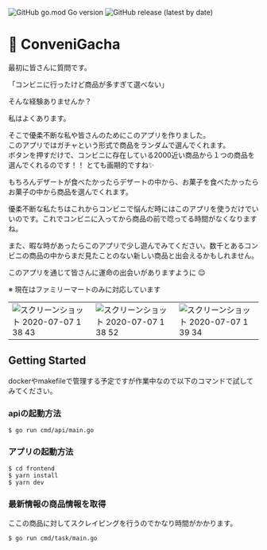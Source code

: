 ![GitHub go.mod Go version](https://img.shields.io/github/go-mod/go-version/shirakiyo/ConveniGacha)
![GitHub release (latest by date)](https://img.shields.io/github/v/release/shirakiyo/ConveniGacha?color=yellow)

# 🏪 ConveniGacha
最初に皆さんに質問です。  

「コンビニに行ったけど商品が多すぎて選べない」

そんな経験ありませんか？

私はよくあります。

そこで優柔不断な私や皆さんのためにこのアプリを作りました。  
このアプリではガチャという形式で商品をランダムで選んでくれます。  
ボタンを押すだけで、コンビニに存在している2000近い商品から１つの商品を選んでくれるのです！！ とても画期的ですね✨

もちろんデザートが食べたかったらデザートの中から、お菓子を食べたかったらお菓子の中から商品を選んでくれます。

優柔不断な私たちはこれからコンビニで悩んだ時にはこのアプリを使うだけでいいのです。これでコンビニに入ってから商品の前で唸ってる時間がなくなりますね。  

また、暇な時があったらこのアプリで少し遊んでみてください。数千とあるコンビニの商品の中からまだ見たことのない新しい商品と出会えるかもしれません。


このアプリを通じて皆さんに運命の出会いがありますように 😌

※ 現在はファミリーマートのみに対応しています

||||
|---|---|---|
|![スクリーンショット 2020-07-07 1 38 43](https://user-images.githubusercontent.com/38480754/86618969-bd797300-bff4-11ea-8cbe-3918d85f49a7.png)|![スクリーンショット 2020-07-07 1 38 52](https://user-images.githubusercontent.com/38480754/86618945-b6526500-bff4-11ea-9803-abb8587458c2.png)|![スクリーンショット 2020-07-07 1 39 34](https://user-images.githubusercontent.com/38480754/86618988-c2d6bd80-bff4-11ea-8d1c-97e464c88268.png)|


## Getting Started
dockerやmakefileで管理する予定ですが作業中なので以下のコマンドで試してみてください。
### apiの起動方法
```
$ go run cmd/api/main.go
```

### アプリの起動方法
```
$ cd frontend
$ yarn install
$ yarn dev
```

### 最新情報の商品情報を取得
ここの商品に対してスクレイピングを行うのでかなり時間がかかります。
```
$ go run cmd/task/main.go
```
